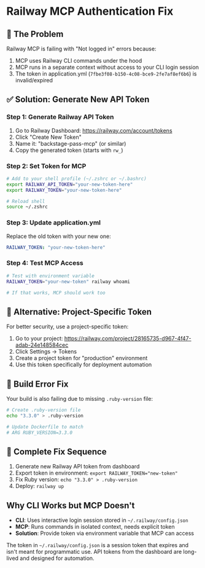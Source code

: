 # Railway MCP Authentication Fix

## 🔴 The Problem
Railway MCP is failing with "Not logged in" errors because:
1. MCP uses Railway CLI commands under the hood
2. MCP runs in a separate context without access to your CLI login session
3. The token in application.yml (`7fbe3f08-b150-4c08-bce9-2fe7af8ef6b6`) is invalid/expired

## ✅ Solution: Generate New API Token

### Step 1: Generate Railway API Token
1. Go to Railway Dashboard: https://railway.com/account/tokens
2. Click "Create New Token"
3. Name it: "backstage-pass-mcp" (or similar)
4. Copy the generated token (starts with `rw_`)

### Step 2: Set Token for MCP
```bash
# Add to your shell profile (~/.zshrc or ~/.bashrc)
export RAILWAY_API_TOKEN="your-new-token-here"
export RAILWAY_TOKEN="your-new-token-here"

# Reload shell
source ~/.zshrc
```

### Step 3: Update application.yml
Replace the old token with your new one:
```yaml
RAILWAY_TOKEN: "your-new-token-here"
```

### Step 4: Test MCP Access
```bash
# Test with environment variable
RAILWAY_TOKEN="your-new-token" railway whoami

# If that works, MCP should work too
```

## 🔧 Alternative: Project-Specific Token

For better security, use a project-specific token:

1. Go to your project: https://railway.com/project/28165735-d967-4f47-adab-24e148584cec
2. Click Settings → Tokens
3. Create a project token for "production" environment
4. Use this token specifically for deployment automation

## 📝 Build Error Fix

Your build is also failing due to missing `.ruby-version` file:

```bash
# Create .ruby-version file
echo "3.3.0" > .ruby-version

# Update Dockerfile to match
# ARG RUBY_VERSION=3.3.0
```

## 🚀 Complete Fix Sequence

1. Generate new Railway API token from dashboard
2. Export token in environment: `export RAILWAY_TOKEN="new-token"`
3. Fix Ruby version: `echo "3.3.0" > .ruby-version`
4. Deploy: `railway up`

## Why CLI Works but MCP Doesn't

- **CLI**: Uses interactive login session stored in `~/.railway/config.json`
- **MCP**: Runs commands in isolated context, needs explicit token
- **Solution**: Provide token via environment variable that MCP can access

The token in `~/.railway/config.json` is a session token that expires and isn't meant for programmatic use. API tokens from the dashboard are long-lived and designed for automation.